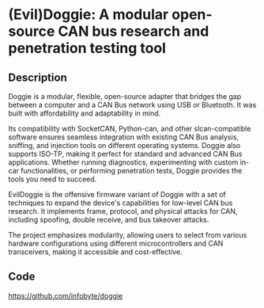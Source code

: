 # (Evil)Doggie: A modular open-source CAN bus research and penetration testing tool

## Description
Doggie is a modular, flexible, open-source adapter that bridges the gap between a computer and a CAN Bus network using USB or Bluetooth. It was built with affordability and adaptability in mind.

Its compatibility with SocketCAN, Python-can, and other slcan-compatible software ensures seamless integration with existing CAN Bus analysis, sniffing, and injection tools on different operating systems. Doggie also supports ISO-TP, making it perfect for standard and advanced CAN Bus applications. Whether running diagnostics, experimenting with custom in-car functionalities, or performing penetration tests, Doggie provides the tools you need to succeed.

EvilDoggie is the offensive firmware variant of Doggie with a set of techniques to expand the device's capabilities for low-level CAN bus research. It implements frame, protocol, and physical attacks for CAN, including spoofing, double receive, and bus takeover attacks.

The project emphasizes modularity, allowing users to select from various hardware configurations using different microcontrollers and CAN transceivers, making it accessible and cost-effective.

## Code
https://github.com/infobyte/doggie
